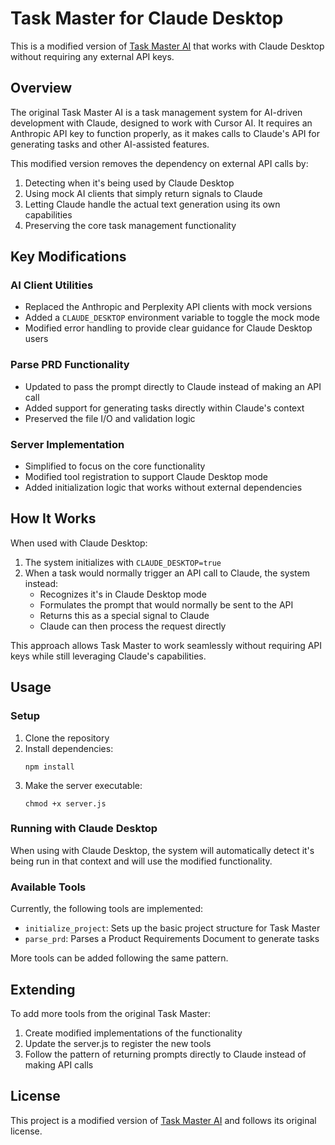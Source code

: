 # Task Master for Claude Desktop

This is a modified version of [Task Master AI](https://github.com/eyaltoledano/claude-task-master) that works with Claude Desktop without requiring any external API keys.

## Overview

The original Task Master AI is a task management system for AI-driven development with Claude, designed to work with Cursor AI. It requires an Anthropic API key to function properly, as it makes calls to Claude's API for generating tasks and other AI-assisted features.

This modified version removes the dependency on external API calls by:

1. Detecting when it's being used by Claude Desktop
2. Using mock AI clients that simply return signals to Claude
3. Letting Claude handle the actual text generation using its own capabilities
4. Preserving the core task management functionality

## Key Modifications

### AI Client Utilities
- Replaced the Anthropic and Perplexity API clients with mock versions
- Added a `CLAUDE_DESKTOP` environment variable to toggle the mock mode
- Modified error handling to provide clear guidance for Claude Desktop users

### Parse PRD Functionality
- Updated to pass the prompt directly to Claude instead of making an API call
- Added support for generating tasks directly within Claude's context
- Preserved the file I/O and validation logic

### Server Implementation
- Simplified to focus on the core functionality
- Modified tool registration to support Claude Desktop mode
- Added initialization logic that works without external dependencies

## How It Works

When used with Claude Desktop:

1. The system initializes with `CLAUDE_DESKTOP=true` 
2. When a task would normally trigger an API call to Claude, the system instead:
   - Recognizes it's in Claude Desktop mode
   - Formulates the prompt that would normally be sent to the API
   - Returns this as a special signal to Claude
   - Claude can then process the request directly

This approach allows Task Master to work seamlessly without requiring API keys while still leveraging Claude's capabilities.

## Usage

### Setup

1. Clone the repository
2. Install dependencies:
   ```
   npm install
   ```
3. Make the server executable:
   ```
   chmod +x server.js
   ```

### Running with Claude Desktop

When using with Claude Desktop, the system will automatically detect it's being run in that context and will use the modified functionality.

### Available Tools

Currently, the following tools are implemented:

- `initialize_project`: Sets up the basic project structure for Task Master
- `parse_prd`: Parses a Product Requirements Document to generate tasks

More tools can be added following the same pattern.

## Extending

To add more tools from the original Task Master:

1. Create modified implementations of the functionality
2. Update the server.js to register the new tools
3. Follow the pattern of returning prompts directly to Claude instead of making API calls

## License

This project is a modified version of [Task Master AI](https://github.com/eyaltoledano/claude-task-master) and follows its original license.
